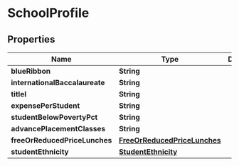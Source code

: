 

# SchoolProfile


## Properties

Name | Type | Description | Notes
------------ | ------------- | ------------- | -------------
**blueRibbon** | **String** |  |  [optional]
**internationalBaccalaureate** | **String** |  |  [optional]
**titleI** | **String** |  |  [optional]
**expensePerStudent** | **String** |  |  [optional]
**studentBelowPovertyPct** | **String** |  |  [optional]
**advancePlacementClasses** | **String** |  |  [optional]
**freeOrReducedPriceLunches** | [**FreeOrReducedPriceLunches**](FreeOrReducedPriceLunches.md) |  |  [optional]
**studentEthnicity** | [**StudentEthnicity**](StudentEthnicity.md) |  |  [optional]



